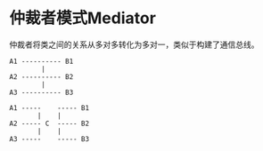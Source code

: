 # 仲裁者模式Mediator

仲裁者将类之间的关系从多对多转化为多对一，类似于构建了通信总线。
```
A1 ---------- B1
        |
A2 ---------- B2
        |
A3 ---------- B3

A1 -----    ----- B1
       |    |
A2 ----- C  ----- B2
       |    |
A3 -----    ----- B3
```

